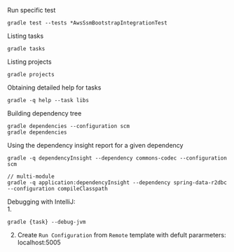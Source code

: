 Run specific test
```
gradle test --tests *AwsSsmBootstrapIntegrationTest
```

Listing tasks
```
gradle tasks
```

Listing projects
```
gradle projects
```

Obtaining detailed help for tasks
```
gradle -q help --task libs
```

Building dependency tree
```
gradle dependencies --configuration scm
gradle dependencies
```

Using the dependency insight report for a given dependency
```
gradle -q dependencyInsight --dependency commons-codec --configuration scm

// multi-module
gradle -q application:dependencyInsight --dependency spring-data-r2dbc --configuration compileClasspath
```

Debugging with IntelliJ:\
1.
```
gradle {task} --debug-jvm
```
2. Create `Run Configuration` from `Remote` template with defult pararmeters: localhost:5005
